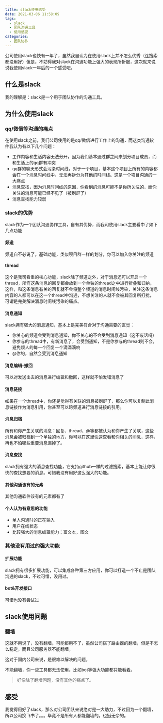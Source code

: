 ```yaml
---
title: slack使用感受
date: 2021-03-06 11:58:09
tags:
  - slack
  - 团队沟通工具
  - 使用感受
categories:
  - 团队协作
---
```


公司使用slack也快有一年了，虽然我自认为在使用slack上并不怎么优秀（连搜索都没用好）但是，不妨碍我对slack在沟通功能上强大的表现所折服，这次就来说说我使用slack一年后的一个感受吧。

<!-- more -->

## 什么是slack

我的理解是：slack是一个用于团队协作的沟通工具。

## 为什么使用slack

### qq/微信等沟通的痛点

在使用slack之前，我们公司使用的是qq/微信进行工作上的沟通，而这类沟通软件我认为有以下几个问题：

+ 工作内容和生活内容无法分开，因为我们基本通过群之间来划分项目成员，而和生活上的qq群有冲突
+ qq群的聊天形式会污染时间线，对于一个项目，基本这个项目上所有的内容都会在一个消息时间线中，无法再拆分为其他的时间线。这是一个项目沟通的一大痛点
+ 消息查找，因为消息时间线的原因，你看到的消息可能不是你所关注的，而你关注的消息可能已经不见了（被刷屏了）
+ 消息查找能力较弱

### slack的优势

slack作为一个团队沟通协作工具，自有其优势，而我司使用slack主要看中了如下几点功能

#### 频道

频道自不必说了，基础功能，类似项目群一样的划分，你可以加入你关注的频道

#### thread

这个是我司看重的核心功能，slack除了频道之外，对于消息还可以开启一个thread，所有这条消息的回复都会放到一个单独的thread之中进行折叠和归纳，这样，和这条消息有关的回复就不会将整个频道的消息时间线污染，关注这条消息内容的人都可以在这一个thread中沟通，不想关注的人就不会被其回复所打扰，可谓是完美解决消息时间线污染的痛点。

#### 消息通知

slack拥有强大的消息通知，基本上是完美符合对于沟通需要的直觉：

+ 你关心的频道会受到消息通知，你不关心的不会受到消息通知（这不废话吗）
+ 你参与的thread中，有新消息了，会受到通知，不是你参与的thread则不会，避免烦人的每一个回复一个滴滴滴响
+ @你的，自然会受到消息通知

#### 消息编辑-撤回

可以对发送出去的消息进行编辑和撤回，这样就不怕发错消息了

#### 消息链接

如果在一个thread中，你还是觉得有关联的消息被刷屏了，那么你可以复制此消息链接作为消息引用，你甚至可以跨频道进行消息链接的引用。

#### 消息归档

所有和你产生关联的消息：回复、thread、@等都被认为和你产生了关联，这些消息会被归档到一个单独的地方，你可以在这里快速查看和你相关的消息，这样，再也不怕哪些重要消息漏掉了。

#### 消息查找

slack拥有强大的消息查找功能，它支持github一样的过滤搜索，基本上能让你很快的查找想要的消息。可惜我没有用好这么强大的功能。

#### 其他沟通该有的元素

其他沟通软件该有的元素都有了

#### 个人认为有意思的功能

+ 单人沟通时的正在输入
+ 用户在线状态
+ 比较强大的消息编辑能力：富文本，图文

### 其他没有用过的强大功能

#### 扩展功能

slack拥有很多扩展功能，可以集成各种第三方应用，你可以打造一个不止是团队沟通的slack，不过可惜，没用过。

#### bot&开发接口

可惜也没有尝试过

## slack使用问题

### 翻墙

这就不用说了，没有翻墙，可能都用不了，虽然公司搭了路由器的翻墙，但是不怎么稳定。而且公司服务器不能翻墙。

这对于国内公司来说，是很难以解决的问题。

不能翻墙，你一些工具都无法使用，比如bot等强大功能都只能看着。

> 好像除了翻墙问题，没有其他的痛点了。

## 感受

我觉得用好了slack，那么对公司团队来说绝对是一大助力，不过因为一个翻墙，所以公司换飞书了。。。毕竟不是所有人都能翻墙的。也挺无奈的。
